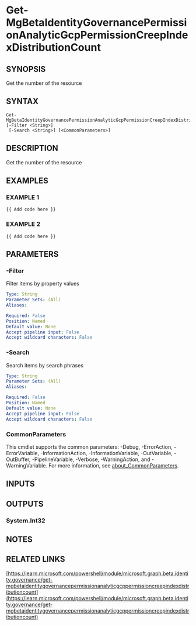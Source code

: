﻿---
external help file: Microsoft.Graph.Beta.Identity.Governance-help.xml
Module Name: Microsoft.Graph.Beta.Identity.Governance
online version: https://learn.microsoft.com/powershell/module/microsoft.graph.beta.identity.governance/get-mgbetaidentitygovernancepermissionanalyticgcppermissioncreepindexdistributioncount
schema: 2.0.0
---

# Get-MgBetaIdentityGovernancePermissionAnalyticGcpPermissionCreepIndexDistributionCount

## SYNOPSIS
Get the number of the resource

## SYNTAX

```
Get-MgBetaIdentityGovernancePermissionAnalyticGcpPermissionCreepIndexDistributionCount [-Filter <String>]
 [-Search <String>] [<CommonParameters>]
```

## DESCRIPTION
Get the number of the resource

## EXAMPLES

### EXAMPLE 1
```
{{ Add code here }}
```

### EXAMPLE 2
```
{{ Add code here }}
```

## PARAMETERS

### -Filter
Filter items by property values

```yaml
Type: String
Parameter Sets: (All)
Aliases:

Required: False
Position: Named
Default value: None
Accept pipeline input: False
Accept wildcard characters: False
```

### -Search
Search items by search phrases

```yaml
Type: String
Parameter Sets: (All)
Aliases:

Required: False
Position: Named
Default value: None
Accept pipeline input: False
Accept wildcard characters: False
```

### CommonParameters
This cmdlet supports the common parameters: -Debug, -ErrorAction, -ErrorVariable, -InformationAction, -InformationVariable, -OutVariable, -OutBuffer, -PipelineVariable, -Verbose, -WarningAction, and -WarningVariable. For more information, see [about_CommonParameters](http://go.microsoft.com/fwlink/?LinkID=113216).

## INPUTS

## OUTPUTS

### System.Int32
## NOTES

## RELATED LINKS

[https://learn.microsoft.com/powershell/module/microsoft.graph.beta.identity.governance/get-mgbetaidentitygovernancepermissionanalyticgcppermissioncreepindexdistributioncount](https://learn.microsoft.com/powershell/module/microsoft.graph.beta.identity.governance/get-mgbetaidentitygovernancepermissionanalyticgcppermissioncreepindexdistributioncount)

